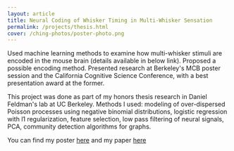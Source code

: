 ```yaml
---
layout: article
title: Neural Coding of Whisker Timing in Multi-Whisker Sensation
permalink: /projects/thesis.html
cover: /ching-photos/poster-photo.png
---
```


Used machine learning methods to examine how multi-whisker stimuli are encoded in the mouse brain (details available in below link). Proposed a possible encoding method. Presented research at Berkeley's MCB poster session and the California Cognitive Science Conference, with a best presentation award at the former.

<!--more-->

This project was done as part of my honors thesis research in Daniel Feldman's lab at UC Berkeley. Methods I used: modeling of over-dispersed Poisson processes using negative binomial distributions, logistic regression with l1 regularization, feature selection, low pass filtering of neural signals, PCA, community detection algorithms for graphs. 

You can find my poster [here](/ching-photos/Poster.pdf) and my paper [here](/ching-photos/thesis_paper.pdf)
